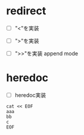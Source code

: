# redirect

- [ ] "<"を実装
- [ ] ">"を実装
- [ ] ">>"を実装 append mode


# heredoc

- [ ] heredoc実装
```
cat << EOF
aaa
bb
c
EOF
```
